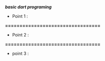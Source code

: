 ***basic dart programing***

* Point 1 :  

**=================================**
* Point 2 :  
 
**=================================**
* point 3 :  